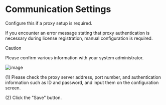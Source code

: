 # Communication Settings

Configure this if a proxy setup is required.

If you encounter an error message stating that proxy authentication is necessary during license registration, manual configuration is required.

>[!CAUTION]
>Please confirm various information with your system administrator.
>

![image](../images/3/5.png)

(1) Please check the proxy server address, port number, and authentication information such as ID and password, and input them on the configuration screen.

(2) Click the "Save" button.
